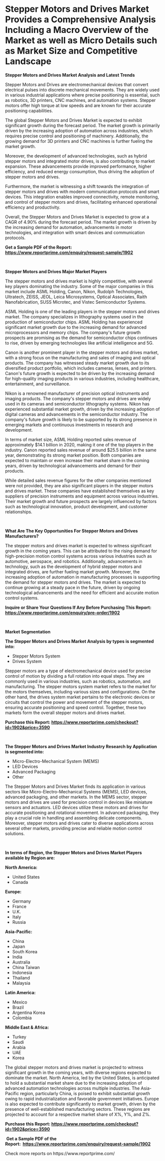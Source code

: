 <p><h1>Stepper Motors and Drives Market Provides a Comprehensive Analysis Including a Macro Overview of the Market as well as Micro Details such as Market Size and Competitive Landscape</h1></p><p><strong>Stepper Motors and Drives Market Analysis and Latest Trends</strong></p>
<p><p>Stepper Motors and Drives are electromechanical devices that convert electrical pulses into discrete mechanical movements. They are widely used in various industrial applications where precise positioning is essential, such as robotics, 3D printers, CNC machines, and automation systems. Stepper motors offer high torque at low speeds and are known for their accurate positioning capabilities.</p><p>The global Stepper Motors and Drives Market is expected to exhibit significant growth during the forecast period. The market growth is primarily driven by the increasing adoption of automation across industries, which requires precise control and positioning of machinery. Additionally, the growing demand for 3D printers and CNC machines is further fueling the market growth.</p><p>Moreover, the development of advanced technologies, such as hybrid stepper motors and integrated motor drives, is also contributing to market expansion. These advancements provide improved performance, higher efficiency, and reduced energy consumption, thus driving the adoption of stepper motors and drives.</p><p>Furthermore, the market is witnessing a shift towards the integration of stepper motors and drives with modern communication protocols and smart devices. This integration enables improved connectivity, remote monitoring, and control of stepper motors and drives, facilitating enhanced operational efficiency and productivity.</p><p>Overall, the Stepper Motors and Drives Market is expected to grow at a CAGR of 4.90% during the forecast period. The market growth is driven by the increasing demand for automation, advancements in motor technologies, and integration with smart devices and communication protocols.</p></p>
<p><strong>Get a Sample PDF of the Report:&nbsp; <a href="https://www.reportprime.com/enquiry/request-sample/1902">https://www.reportprime.com/enquiry/request-sample/1902</a></strong></p>
<p>&nbsp;</p>
<p><strong>Stepper Motors and Drives Major Market Players</strong></p>
<p><p>The stepper motors and drives market is highly competitive, with several key players dominating the industry. Some of the major companies in this market include ASML Holding, Canon, Nikon, Rudolph Technologies, Ultratech, ZEISS, JEOL, Leica Microsystems, Optical Associates, Raith Nanofabrication, SUSS Microtec, and Vistec Semiconductor Systems.</p><p>ASML Holding is one of the leading players in the stepper motors and drives market. The company specializes in lithography systems used in the production of semiconductor chips. ASML Holding has experienced significant market growth due to the increasing demand for advanced microprocessors and memory chips. The company's future growth prospects are promising as the demand for semiconductor chips continues to rise, driven by emerging technologies like artificial intelligence and 5G.</p><p>Canon is another prominent player in the stepper motors and drives market, with a strong focus on the manufacturing and sales of imaging and optical products. The company has witnessed steady market growth due to its diversified product portfolio, which includes cameras, lenses, and printers. Canon's future growth is expected to be driven by the increasing demand for high-quality imaging products in various industries, including healthcare, entertainment, and surveillance.</p><p>Nikon is a renowned manufacturer of precision optical instruments and imaging products. The company's stepper motors and drives are widely used in its cameras and semiconductor lithography systems. Nikon has experienced substantial market growth, driven by the increasing adoption of digital cameras and advancements in the semiconductor industry. The company's future growth is likely to be supported by its strong presence in emerging markets and continuous investments in research and development.</p><p>In terms of market size, ASML Holding reported sales revenue of approximately $14.1 billion in 2020, making it one of the top players in the industry. Canon reported sales revenue of around $25.5 billion in the same year, demonstrating its strong market position. Both companies are expected to maintain or even increase their market share in the coming years, driven by technological advancements and demand for their products.</p><p>While detailed sales revenue figures for the other companies mentioned were not provided, they are also significant players in the stepper motors and drives market. These companies have established themselves as key suppliers of precision instruments and equipment across various industries. Their market growth and future prospects are largely influenced by factors such as technological innovation, product development, and customer relationships.</p></p>
<p>&nbsp;</p>
<p><strong>What Are The Key Opportunities For Stepper Motors and Drives Manufacturers?</strong></p>
<p><p>The stepper motors and drives market is expected to witness significant growth in the coming years. This can be attributed to the rising demand for high-precision motion control systems across various industries such as automotive, aerospace, and robotics. Additionally, advancements in technology, such as the development of hybrid stepper motors and integrated drives, are further fueling market growth. Moreover, the increasing adoption of automation in manufacturing processes is supporting the demand for stepper motors and drives. The market is expected to continue growing at a steady pace in the future, driven by ongoing technological advancements and the need for efficient and accurate motion control systems.</p></p>
<p><strong>Inquire or Share Your Questions If Any Before Purchasing This Report: <a href="https://www.reportprime.com/enquiry/pre-order/1902">https://www.reportprime.com/enquiry/pre-order/1902</a></strong></p>
<p>&nbsp;</p>
<p><strong>Market Segmentation</strong></p>
<p><strong>The Stepper Motors and Drives Market Analysis by types is segmented into:</strong></p>
<p><ul><li>Stepper Motors System</li><li>Drives System</li></ul></p>
<p><p>Stepper motors are a type of electromechanical device used for precise control of motion by dividing a full rotation into equal steps. They are commonly used in various industries, such as robotics, automation, and manufacturing. The stepper motors system market refers to the market for the motors themselves, including various sizes and configurations. On the other hand, the drives system market pertains to the electronic devices or circuits that control the power and movement of the stepper motors, ensuring accurate positioning and speed control. Together, these two markets form the overall stepper motors and drives market.</p></p>
<p><strong>Purchase this Report:&nbsp;<a href="https://www.reportprime.com/checkout?id=1902&price=3590">https://www.reportprime.com/checkout?id=1902&price=3590</a></strong></p>
<p>&nbsp;</p>
<p><strong>The Stepper Motors and Drives Market Industry Research by Application is segmented into:</strong></p>
<p><ul><li>Micro-Electro-Mechanical System (MEMS)</li><li>LED Devices</li><li>Advanced Packaging</li><li>Other</li></ul></p>
<p><p>The Stepper Motors and Drives Market finds its application in various sectors like Micro-Electro-Mechanical Systems (MEMS), LED devices, advanced packaging, and other markets. In the MEMS sector, stepper motors and drives are used for precision control in devices like miniature sensors and actuators. LED devices utilize these motors and drives for accurate positioning and rotational movement. In advanced packaging, they play a crucial role in handling and assembling delicate components. Moreover, stepper motors and drives cater to diverse applications across several other markets, providing precise and reliable motion control solutions.</p></p>
<p>&nbsp;</p>
<p><strong>In terms of Region, the Stepper Motors and Drives Market Players available by Region are:</strong></p>
<p>
    <p> <strong> North America: </strong>
        <ul>
            <li>United States</li>
            <li>Canada</li>
        </ul>
        </p> 
    <p> <strong> Europe: </strong>
        <ul>
            <li>Germany</li>
            <li>France</li>
            <li>U.K.</li>
            <li>Italy</li>
            <li>Russia</li>
        </ul>
        </p> 
    <p> <strong> Asia-Pacific: </strong>
        <ul>
            <li>China</li>
            <li>Japan</li>
            <li>South Korea</li>
            <li>India</li>
            <li>Australia</li>
            <li>China Taiwan</li>
            <li>Indonesia</li>
            <li>Thailand</li>
            <li>Malaysia</li>
        </ul>
        </p> 
    <p> <strong> Latin America: </strong>
        <ul>
            <li>Mexico</li>
            <li>Brazil</li>
            <li>Argentina Korea</li>
            <li>Colombia</li>
        </ul>
        </p> 
    <p> <strong> Middle East & Africa: </strong>
        <ul>
            <li>Turkey</li>
            <li>Saudi</li>
            <li>Arabia</li>
            <li>UAE</li>
            <li>Korea</li>
        </ul>
    </p>
    </p>
<p><p>The global stepper motors and drives market is projected to witness significant growth in the coming years, with diverse regions expected to dominate the market. North America, led by the United States, is anticipated to hold a substantial market share due to the increasing adoption of advanced automation technologies across multiple industries. The Asia-Pacific region, particularly China, is poised to exhibit substantial growth owing to rapid industrialization and favorable government initiatives. Europe is also expected to contribute significantly to market growth, driven by the presence of well-established manufacturing sectors. These regions are projected to account for a respective market share of X%, Y%, and Z%.</p></p>
<p><strong>Purchase this Report: <a href="https://www.reportprime.com/checkout?id=1902&price=3590">https://www.reportprime.com/checkout?id=1902&price=3590</a></strong></p>
<p>&nbsp;<strong>Get a Sample PDF of the Report:&nbsp;&nbsp;<a href="https://www.reportprime.com/enquiry/request-sample/1902">https://www.reportprime.com/enquiry/request-sample/1902</a></strong></p>
<p><strong></strong></p>
<p>Check more reports on https://www.reportprime.com/</p>